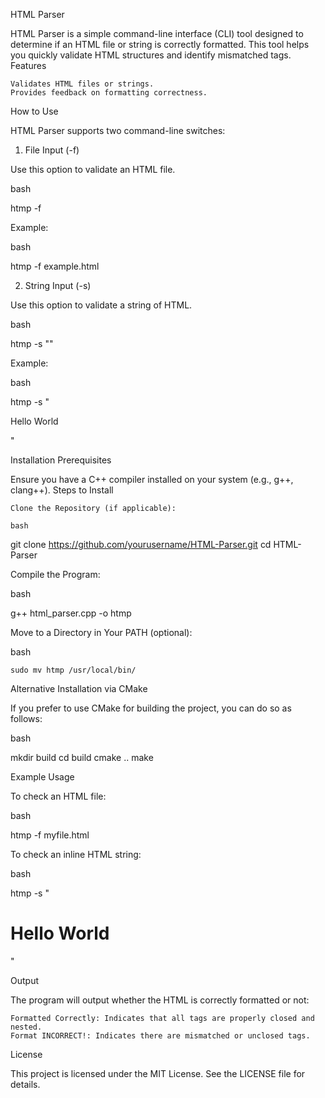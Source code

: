 HTML Parser

HTML Parser is a simple command-line interface (CLI) tool designed to determine if an HTML file or string is correctly formatted. This tool helps you quickly validate HTML structures and identify mismatched tags.
Features

    Validates HTML files or strings.
    Provides feedback on formatting correctness.

How to Use

HTML Parser supports two command-line switches:
1. File Input (-f)

Use this option to validate an HTML file.

bash

htmp -f <filename>

Example:

bash

htmp -f example.html

2. String Input (-s)

Use this option to validate a string of HTML.

bash

htmp -s "<html><body></body></html>"

Example:

bash

htmp -s "<div><p>Hello World</p></div>"

Installation
Prerequisites

Ensure you have a C++ compiler installed on your system (e.g., g++, clang++).
Steps to Install

    Clone the Repository (if applicable):

    bash

git clone https://github.com/yourusername/HTML-Parser.git
cd HTML-Parser

Compile the Program:

bash

g++ html_parser.cpp -o htmp

Move to a Directory in Your PATH (optional):

bash

    sudo mv htmp /usr/local/bin/

Alternative Installation via CMake

If you prefer to use CMake for building the project, you can do so as follows:

bash

mkdir build
cd build
cmake ..
make

Example Usage

To check an HTML file:

bash

htmp -f myfile.html

To check an inline HTML string:

bash

htmp -s "<html><body><h1>Hello World</h1></body></html>"

Output

The program will output whether the HTML is correctly formatted or not:

    Formatted Correctly: Indicates that all tags are properly closed and nested.
    Format INCORRECT!: Indicates there are mismatched or unclosed tags.

License

This project is licensed under the MIT License. See the LICENSE file for details.
